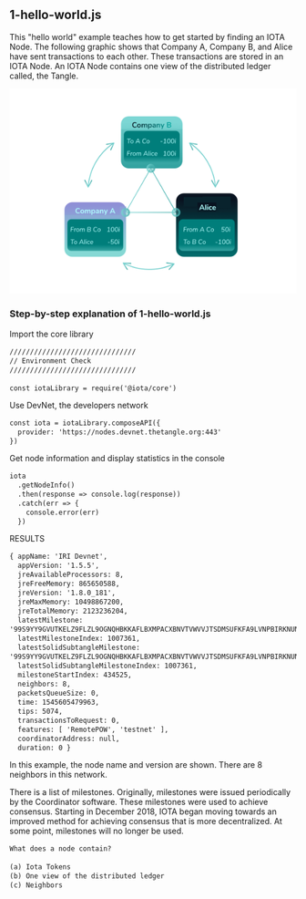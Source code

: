 ## 1-hello-world.js

This "hello world" example teaches how to get started by finding an IOTA Node.  The following graphic shows that Company A, Company B, and Alice have sent transactions to each other.  These transactions are stored in an IOTA Node.  An IOTA Node contains one view of the distributed ledger called, the Tangle.

![Graphic of a distributed ledger](images/dl.png)


###  Step-by-step explanation of 1-hello-world.js

Import the core library

```
///////////////////////////////
// Environment Check
///////////////////////////////

const iotaLibrary = require('@iota/core')
```

Use DevNet, the developers network

```
const iota = iotaLibrary.composeAPI({
  provider: 'https://nodes.devnet.thetangle.org:443'
})
```

Get node information and display statistics in the console

```
iota
  .getNodeInfo()
  .then(response => console.log(response))
  .catch(err => {
    console.error(err)
  })
```

RESULTS

```
{ appName: 'IRI Devnet',
  appVersion: '1.5.5',
  jreAvailableProcessors: 8,
  jreFreeMemory: 865650588,
  jreVersion: '1.8.0_181',
  jreMaxMemory: 10498867200,
  jreTotalMemory: 2123236204,
  latestMilestone: '99S9YY9GVUTKELZ9FLZL9OGNQHBKKAFLBXMPACXBNVTVWVVJTSDMSUFKFA9LVNPBIRKNUNXFLJOEO9999',
  latestMilestoneIndex: 1007361,
  latestSolidSubtangleMilestone: '99S9YY9GVUTKELZ9FLZL9OGNQHBKKAFLBXMPACXBNVTVWVVJTSDMSUFKFA9LVNPBIRKNUNXFLJOEO9999',
  latestSolidSubtangleMilestoneIndex: 1007361,
  milestoneStartIndex: 434525,
  neighbors: 8,
  packetsQueueSize: 0,
  time: 1545605479963,
  tips: 5074,
  transactionsToRequest: 0,
  features: [ 'RemotePOW', 'testnet' ],
  coordinatorAddress: null,
  duration: 0 }
```

In this example, the node name and version are shown.  There are 8 neighbors in this network.

There is a list of milestones.  Originally, milestones were issued periodically by the Coordinator software.  These milestones were used to achieve consensus.  Starting in December 2018, IOTA began moving towards an improved method for achieving consensus that is more decentralized.  At some point, milestones will no longer be used.  

```
What does a node contain?

(a) Iota Tokens
(b) One view of the distributed ledger
(c) Neighbors
```
